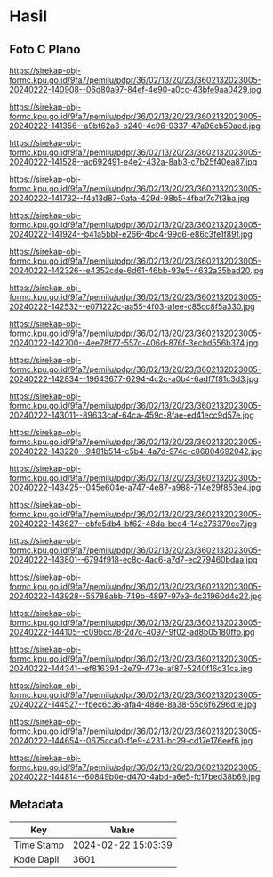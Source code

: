 # Hasil

## Foto C Plano

https://sirekap-obj-formc.kpu.go.id/9fa7/pemilu/pdpr/36/02/13/20/23/3602132023005-20240222-140908--06d80a97-84ef-4e90-a0cc-43bfe9aa0429.jpg

https://sirekap-obj-formc.kpu.go.id/9fa7/pemilu/pdpr/36/02/13/20/23/3602132023005-20240222-141356--a9bf62a3-b240-4c96-9337-47a96cb50aed.jpg

https://sirekap-obj-formc.kpu.go.id/9fa7/pemilu/pdpr/36/02/13/20/23/3602132023005-20240222-141528--ac692491-e4e2-432a-8ab3-c7b25f40ea87.jpg

https://sirekap-obj-formc.kpu.go.id/9fa7/pemilu/pdpr/36/02/13/20/23/3602132023005-20240222-141732--f4a13d87-0afa-429d-98b5-4fbaf7c7f3ba.jpg

https://sirekap-obj-formc.kpu.go.id/9fa7/pemilu/pdpr/36/02/13/20/23/3602132023005-20240222-141924--b41a5bb1-e266-4bc4-99d6-e86c3fe1f89f.jpg

https://sirekap-obj-formc.kpu.go.id/9fa7/pemilu/pdpr/36/02/13/20/23/3602132023005-20240222-142326--e4352cde-6d61-46bb-93e5-4632a35bad20.jpg

https://sirekap-obj-formc.kpu.go.id/9fa7/pemilu/pdpr/36/02/13/20/23/3602132023005-20240222-142532--e071222c-aa55-4f03-a1ee-c85cc8f5a330.jpg

https://sirekap-obj-formc.kpu.go.id/9fa7/pemilu/pdpr/36/02/13/20/23/3602132023005-20240222-142700--4ee78f77-557c-406d-876f-3ecbd556b374.jpg

https://sirekap-obj-formc.kpu.go.id/9fa7/pemilu/pdpr/36/02/13/20/23/3602132023005-20240222-142834--19643677-6294-4c2c-a0b4-6adf7f81c3d3.jpg

https://sirekap-obj-formc.kpu.go.id/9fa7/pemilu/pdpr/36/02/13/20/23/3602132023005-20240222-143011--89633caf-64ca-459c-8fae-ed41ecc9d57e.jpg

https://sirekap-obj-formc.kpu.go.id/9fa7/pemilu/pdpr/36/02/13/20/23/3602132023005-20240222-143220--9481b514-c5b4-4a7d-974c-c86804692042.jpg

https://sirekap-obj-formc.kpu.go.id/9fa7/pemilu/pdpr/36/02/13/20/23/3602132023005-20240222-143425--045e604e-a747-4e87-a988-714e29f853e4.jpg

https://sirekap-obj-formc.kpu.go.id/9fa7/pemilu/pdpr/36/02/13/20/23/3602132023005-20240222-143627--cbfe5db4-bf62-48da-bce4-14c276379ce7.jpg

https://sirekap-obj-formc.kpu.go.id/9fa7/pemilu/pdpr/36/02/13/20/23/3602132023005-20240222-143801--6794f918-ec8c-4ac6-a7d7-ec279460bdaa.jpg

https://sirekap-obj-formc.kpu.go.id/9fa7/pemilu/pdpr/36/02/13/20/23/3602132023005-20240222-143928--55788abb-749b-4897-97e3-4c31960d4c22.jpg

https://sirekap-obj-formc.kpu.go.id/9fa7/pemilu/pdpr/36/02/13/20/23/3602132023005-20240222-144105--c09bcc78-2d7c-4097-9f02-ad8b05180ffb.jpg

https://sirekap-obj-formc.kpu.go.id/9fa7/pemilu/pdpr/36/02/13/20/23/3602132023005-20240222-144341--ef816394-2e79-473e-af87-5240f16c31ca.jpg

https://sirekap-obj-formc.kpu.go.id/9fa7/pemilu/pdpr/36/02/13/20/23/3602132023005-20240222-144527--fbec6c36-afa4-48de-8a38-55c6f6296d1e.jpg

https://sirekap-obj-formc.kpu.go.id/9fa7/pemilu/pdpr/36/02/13/20/23/3602132023005-20240222-144654--0675cca0-f1e9-4231-bc29-cd17e176eef6.jpg

https://sirekap-obj-formc.kpu.go.id/9fa7/pemilu/pdpr/36/02/13/20/23/3602132023005-20240222-144814--60849b0e-d470-4abd-a6e5-fc17bed38b69.jpg


## Metadata

| Key        | Value               |
| ---------- | ------------------- |
| Time Stamp | 2024-02-22 15:03:39 |
| Kode Dapil | 3601                |



